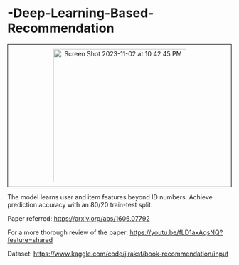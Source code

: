 # -Deep-Learning-Based-Recommendation
 <div style="text-align:center; border: 1px solid black; padding: 10px;">
  <img width="299" alt="Screen Shot 2023-11-02 at 10 42 45 PM" src="https://github.com/ProBag/-Deep-Learning-Based-Recommendation/assets/143302669/2ccd31dc-dee5-4997-993d-02894792b879">
</div>


The model learns user and item features beyond ID numbers. Achieve prediction accuracy with an 80/20 train-test split.

Paper referred: https://arxiv.org/abs/1606.07792

For a more thorough review of the paper: https://youtu.be/fLD1axAqsNQ?feature=shared 

Dataset: https://www.kaggle.com/code/jirakst/book-recommendation/input

 
